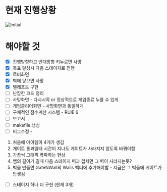 # 현재 진행상황
![Initial](https://user-images.githubusercontent.com/65711566/120098131-2028af80-c16f-11eb-9fdd-625d729b2faa.png)

# 해야할 것

 - [x]  진행방향하고 반대방향 키누르면 사망
 - [x]  목표 달성시 다음 스테이지로 진행
 - [x]  로비화면 
 - [x]  벽에 닿으면 사망
 - [x]  텔레포트 구현 
 - [ ]  난잡한 코드 정리
 - [ ]  사망화면 - 다시시작 or 정상적으로 게임종료 누를 수 있게 
 - [ ]  게임클리어화면 - 사망화면과 동일하게
 - [ ]  구체적인 점수계산 시스템 - RUlE 6 
 - [ ]  보고서
 - [ ]  makefile 생성 
 - [ ]  버그수정 - 
 1. 처음에 아이템이 4개가 생김
 2. 게이트 통과일때 시간이 지나도 게이트가 사라지지 않도록 바꿔야함
 3. 가끔씩 그래픽 폭파하는 현상   
 4. 뱀의 길이가 길때 다음 스테이지 벽과 겹치면 그 벽이 사라지는듯?
 5. 벽을 만들면 GateNWall의 Walls 벡터에 추가해야함 - 지금은 그 벽들에 게이트가 안생김 
 - [ ]  스테이지 하나 더 구현 (현재 3개)

 
